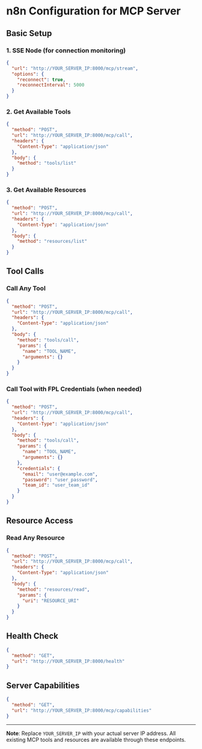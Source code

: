 # n8n Configuration for MCP Server

## Basic Setup

### 1. SSE Node (for connection monitoring)
```json
{
  "url": "http://YOUR_SERVER_IP:8000/mcp/stream",
  "options": {
    "reconnect": true,
    "reconnectInterval": 5000
  }
}
```

### 2. Get Available Tools
```json
{
  "method": "POST",
  "url": "http://YOUR_SERVER_IP:8000/mcp/call",
  "headers": {
    "Content-Type": "application/json"
  },
  "body": {
    "method": "tools/list"
  }
}
```

### 3. Get Available Resources
```json
{
  "method": "POST", 
  "url": "http://YOUR_SERVER_IP:8000/mcp/call",
  "headers": {
    "Content-Type": "application/json"
  },
  "body": {
    "method": "resources/list"
  }
}
```

## Tool Calls

### Call Any Tool
```json
{
  "method": "POST",
  "url": "http://YOUR_SERVER_IP:8000/mcp/call",
  "headers": {
    "Content-Type": "application/json"
  },
  "body": {
    "method": "tools/call",
    "params": {
      "name": "TOOL_NAME",
      "arguments": {}
    }
  }
}
```

### Call Tool with FPL Credentials (when needed)
```json
{
  "method": "POST",
  "url": "http://YOUR_SERVER_IP:8000/mcp/call",
  "headers": {
    "Content-Type": "application/json"
  },
  "body": {
    "method": "tools/call",
    "params": {
      "name": "TOOL_NAME",
      "arguments": {}
    },
    "credentials": {
      "email": "user@example.com",
      "password": "user_password",
      "team_id": "user_team_id"
    }
  }
}
```

## Resource Access

### Read Any Resource
```json
{
  "method": "POST",
  "url": "http://YOUR_SERVER_IP:8000/mcp/call", 
  "headers": {
    "Content-Type": "application/json"
  },
  "body": {
    "method": "resources/read",
    "params": {
      "uri": "RESOURCE_URI"
    }
  }
}
```

## Health Check
```json
{
  "method": "GET",
  "url": "http://YOUR_SERVER_IP:8000/health"
}
```

## Server Capabilities
```json
{
  "method": "GET",
  "url": "http://YOUR_SERVER_IP:8000/mcp/capabilities"
}
```

---

**Note**: Replace `YOUR_SERVER_IP` with your actual server IP address.
All existing MCP tools and resources are available through these endpoints.